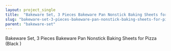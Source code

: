 ```yaml
---
layout: project_single
title:  "Bakeware Set, 3 Pieces Bakeware Pan Nonstick Baking Sheets for Pizza (Black )"
slug: "bakeware-set-3-pieces-bakeware-pan-nonstick-baking-sheets-for-pizza-black"
parent: "bakeware-set"
---
```

Bakeware Set, 3 Pieces Bakeware Pan Nonstick Baking Sheets for Pizza (Black )